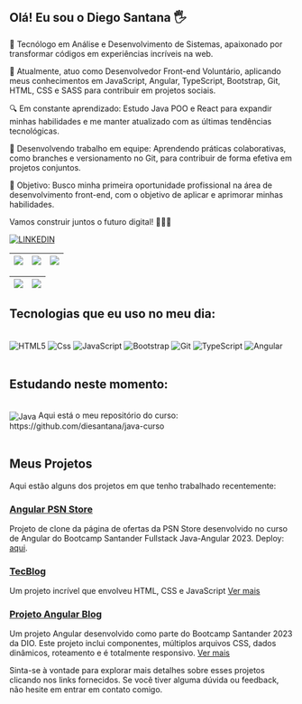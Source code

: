 
## Olá! Eu sou o Diego Santana 🖐

🚀 Tecnólogo em Análise e Desenvolvimento de Sistemas, apaixonado por transformar códigos em experiências incríveis na web.

💼 Atualmente, atuo como Desenvolvedor Front-end Voluntário, aplicando meus conhecimentos em JavaScript, Angular, TypeScript, Bootstrap, Git, HTML, CSS e SASS para contribuir em projetos sociais.

🔍 Em constante aprendizado: Estudo Java POO e React para expandir minhas habilidades e me manter atualizado com as últimas tendências tecnológicas.

👥 Desenvolvendo trabalho em equipe: Aprendendo práticas colaborativas, como branches e versionamento no Git, para contribuir de forma efetiva em projetos conjuntos.

🎯 Objetivo: Busco minha primeira oportunidade profissional na área de desenvolvimento front-end, com o objetivo de aplicar e aprimorar minhas habilidades.

Vamos construir juntos o futuro digital! 👨‍💻✨



[![LINKEDIN](https://img.shields.io/badge/LinkedIn-0077B5?style=for-the-badge&logo=linkedin&logoColor=white)](https://www.linkedin.com/in/die-santana/)

| ![](http://github-profile-summary-cards.vercel.app/api/cards/stats?username=diesantana&theme=dracula) | ![](http://github-profile-summary-cards.vercel.app/api/cards/repos-per-language?username=diesantana&hide=Html&theme=dracula) | ![](http://github-profile-summary-cards.vercel.app/api/cards/most-commit-language?username=diesantana&theme=dracula) |
| :-: | :-: | :-: |

| ![](http://github-profile-summary-cards.vercel.app/api/cards/profile-details?username=diesantana&theme=dracula) | ![](https://github-readme-streak-stats.herokuapp.com/?user=diesantana&theme=dracula&hide_border=true&date_format=M%20j%5B%2C%20Y%5D&background=1A1B27&stroke=35AFA3&ring=BF91F3&fire=BF91F3&currStreakNum=BF91F3&sideNums=BF91F3&currStreakLabel=BF91F3&sideLabels=BF91F3&dates=35AFA3) |
| :-: | :-: |


## Tecnologias que eu uso no meu dia:

<div style="display: inline_block"><br/>
    <img align="center" src="https://img.shields.io/badge/HTML5-E34F26?style=for-the-badge&logo=html5&logoColor=white" alt="HTML5">
    <img align="center" src="https://img.shields.io/badge/CSS3-1572B6?style=for-the-badge&logo=css3&logoColor=white" alt="Css">
    <img align="center" src="https://img.shields.io/badge/JavaScript-F7DF1E?style=for-the-badge&logo=javascript&logoColor=black" alt="JavaScript">
    <img align="center" src="https://img.shields.io/badge/Bootstrap-563D7C?style=for-the-badge&logo=bootstrap&logoColor=white" alt="Bootstrap">
    <img align="center" src="https://img.shields.io/badge/GIT-E44C30?style=for-the-badge&logo=git&logoColor=white" alt="Git">
    <img align="center" src="https://img.shields.io/badge/TypeScript-007ACC?style=for-the-badge&logo=typescript&logoColor=white" alt="TypeScript">
    <img align="center" src="https://img.shields.io/badge/Angular-DD0031?style=for-the-badge&logo=angular&logoColor=white" alt="Angular">
</div><br/>



## Estudando neste momento:

<div style="display: inline_block"><br/>    
    <img align="center" src="https://img.shields.io/badge/Java-ED8B00?style=for-the-badge&logo=java&logoColor=white" alt="Java">  
Aqui está o meu repositório do curso: https://github.com/diesantana/java-curso
</div><br/>


## Meus Projetos

Aqui estão alguns dos projetos em que tenho trabalhado recentemente:


### [Angular PSN Store](https://github.com/diesantana/angular-psn-store)

Projeto de clone da página de ofertas da PSN Store desenvolvido no curso de Angular do Bootcamp Santander Fullstack Java-Angular 2023.
Deploy:  [aqui](https://angular-psn-store-nu.vercel.app/ofertas).

### [TecBlog](https://github.com/diesantana/TecBlog)
Um projeto incrível que envolveu HTML, CSS e JavaScript [Ver mais](https://github.com/diesantana/TecBlog)


### [Projeto Angular Blog](https://github.com/diesantana/angular-blog)
Um projeto Angular desenvolvido como parte do Bootcamp Santander 2023 da DIO. Este projeto inclui componentes, múltiplos arquivos CSS, dados dinâmicos, roteamento e é totalmente responsivo. [Ver mais](https://github.com/diesantana/angular-blog)

Sinta-se à vontade para explorar mais detalhes sobre esses projetos clicando nos links fornecidos. Se você tiver alguma dúvida ou feedback, não hesite em entrar em contato comigo.

